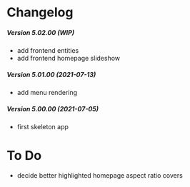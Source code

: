 Changelog
=========

##### Version 5.02.00 (WIP)
 * add frontend entities
 * add frontend homepage slideshow

##### Version 5.01.00 (2021-07-13)
 * add menu rendering

##### Version 5.00.00 (2021-07-05)
 * first skeleton app


To Do
=====

 * decide better highlighted homepage aspect ratio covers
